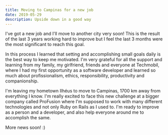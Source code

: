 ```yaml
---
title: Moving to Campinas for a new job
date: 2019-05-29
description: Upside down in a good way
---
```

I've got a new job and I'll move to another city very soon! This is the result of the last 3 years working hard to improve but I feel the last 3 months were the most significant to reach this goal.

In this process I learned that setting and accomplishing small goals daily is the best way to keep me motivated. I'm very grateful for all the support and learning from my family, my girlfriend, friends and everyone at Techmobil, where I had my first opportunity as a software developer and learned so much about profissionalism, ethics, responsibility, productivity and companionship.

I'm leaving my hometown Ilhéus to move to Campinas, 1700 km away from everything I know. I'm really excited to face this new challenge at a bigger company called ProFusion where I'm supposed to work with many different technologies and not only Ruby on Rails as I used to. I'm ready to improve as a person and a developer, and also help everyone around me to accomplish the same.

More news soon! :)